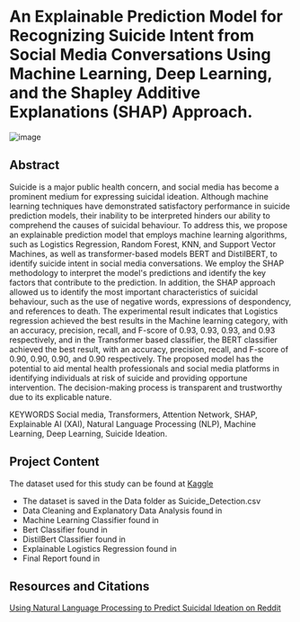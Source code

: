 # An Explainable Prediction Model for Recognizing Suicide Intent from Social Media Conversations Using Machine Learning, Deep Learning, and the Shapley Additive Explanations (SHAP) Approach.
![image](https://user-images.githubusercontent.com/98350804/236464796-27cde799-63c7-49c8-bd88-8c9ae28a1350.png)

##  Abstract
Suicide is a major public health concern, and social media has become a prominent medium for expressing suicidal ideation. Although machine learning techniques have demonstrated satisfactory performance in suicide prediction models, their inability to be interpreted hinders our ability to comprehend the causes of suicidal behaviour. To address this, we propose an explainable prediction model that employs machine learning algorithms, such as Logistics Regression, Random Forest, KNN, and Support Vector Machines, as well as transformer-based models BERT and DistilBERT, to identify suicide intent in social media conversations. We employ the SHAP methodology to interpret the model's predictions and identify the key factors that contribute to the prediction. In addition, the SHAP approach allowed us to identify the most important characteristics of suicidal behaviour, such as the use of negative words, expressions of despondency, and references to death. The experimental result indicates that Logistics regression achieved the best results in the Machine learning category, with an accuracy, precision, recall, and F-score of 0.93, 0.93, 0.93, and 0.93 respectively, and in the Transformer based classifier, the BERT classifier achieved the best result, with an accuracy, precision, recall, and F-score of 0.90, 0.90, 0.90, and 0.90 respectively. The proposed model has the potential to aid mental health professionals and social media platforms in identifying individuals at risk of suicide and providing opportune intervention. The decision-making process is transparent and trustworthy due to its explicable nature.

KEYWORDS
Social media, Transformers, Attention Network, SHAP, Explainable AI (XAI), Natural Language Processing (NLP), Machine Learning, Deep Learning, Suicide Ideation.

## Project Content
The dataset used for this study can be found at [Kaggle](https://www.kaggle.com/datasets/nikhileswarkomati/suicide-watch)

* The dataset is saved in the Data folder as Suicide_Detection.csv
* Data Cleaning and Explanatory Data Analysis found in
* Machine Learning Classifier found in
* Bert Classifier found in
* DistilBert Classifier found in
* Explainable Logistics Regression found in
* Final Report found in 

## Resources and Citations
[Using Natural Language Processing to Predict Suicidal Ideation on Reddit](https://github.com/eugenebaraka/Predict-Suicidal-Ideation-on-Reddit)

